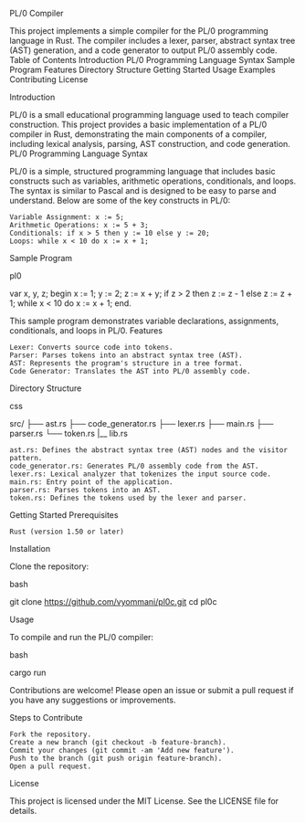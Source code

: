 PL/0 Compiler

This project implements a simple compiler for the PL/0 programming language in Rust. The compiler includes a lexer, parser, abstract syntax tree (AST) generation, and a code generator to output PL/0 assembly code.
Table of Contents
    Introduction
    PL/0 Programming Language
        Syntax
        Sample Program
    Features
    Directory Structure
    Getting Started
    Usage
    Examples
    Contributing
    License

Introduction

PL/0 is a small educational programming language used to teach compiler construction. This project provides a basic implementation of a PL/0 compiler in Rust, demonstrating the main components of a compiler, including lexical analysis, parsing, AST construction, and code generation.
PL/0 Programming Language
Syntax

PL/0 is a simple, structured programming language that includes basic constructs such as variables, arithmetic operations, conditionals, and loops. The syntax is similar to Pascal and is designed to be easy to parse and understand. Below are some of the key constructs in PL/0:

    Variable Assignment: x := 5;
    Arithmetic Operations: x := 5 + 3;
    Conditionals: if x > 5 then y := 10 else y := 20;
    Loops: while x < 10 do x := x + 1;

Sample Program

pl0

var x, y, z;
begin
    x := 1;
    y := 2;
    z := x + y;
    if z > 2 then
        z := z - 1
    else
        z := z + 1;
    while x < 10 do
        x := x + 1;
end.

This sample program demonstrates variable declarations, assignments, conditionals, and loops in PL/0.
Features

    Lexer: Converts source code into tokens.
    Parser: Parses tokens into an abstract syntax tree (AST).
    AST: Represents the program's structure in a tree format.
    Code Generator: Translates the AST into PL/0 assembly code.

Directory Structure

css

src/
├── ast.rs
├── code_generator.rs
├── lexer.rs
├── main.rs
├── parser.rs
└── token.rs
|__ lib.rs

    ast.rs: Defines the abstract syntax tree (AST) nodes and the visitor pattern.
    code_generator.rs: Generates PL/0 assembly code from the AST.
    lexer.rs: Lexical analyzer that tokenizes the input source code.
    main.rs: Entry point of the application.
    parser.rs: Parses tokens into an AST.
    token.rs: Defines the tokens used by the lexer and parser.

Getting Started
Prerequisites

    Rust (version 1.50 or later)

Installation

Clone the repository:

bash

git clone https://github.com/vyommani/pl0c.git
cd pl0c

Usage

To compile and run the PL/0 compiler:

bash

cargo run

Contributions are welcome! Please open an issue or submit a pull request if you have any suggestions or improvements.

Steps to Contribute

    Fork the repository.
    Create a new branch (git checkout -b feature-branch).
    Commit your changes (git commit -am 'Add new feature').
    Push to the branch (git push origin feature-branch).
    Open a pull request.

License

This project is licensed under the MIT License. See the LICENSE file for details.
